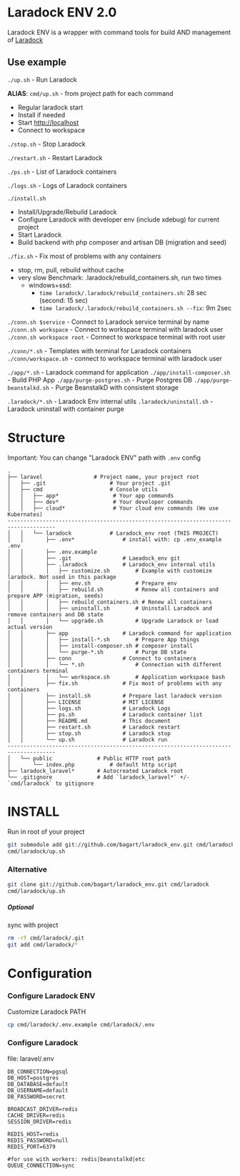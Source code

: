 # Laradock ENV 2.0
Laradock ENV is a wrapper with command tools for build AND management of [Laradock](https://github.com/laradock/laradock) 

## Use example

`./up.sh` - Run Laradock

**ALIAS**: `cmd/up.sh` - from project path for each command

- Regular laradock start
- Install if needed
- Start [http://localhost](http://localhost)
- Connect to workspace

`./stop.sh` - Stop Laradock

`./restart.sh` - Restart Laradock

`./ps.sh` - List of Laradock containers

`./logs.sh` - Logs of Laradock containers

`./install.sh`
- Install/Upgrade/Rebuild Laradock
- Configure Laradock with developer env (include xdebug) for current project
- Start Laradock
- Build backend with php composer and artisan DB (migration and seed)

`./fix.sh` - Fix most of problems with any containers
- stop, rm, pull, rebuild without cache 
- very slow
  Benchmark: .laradock/rebuild_containers.sh, run two times 
  * windows+ssd:
    - `time laradock/.laradock/rebuild_containers.sh`: 28 sec (second: 15 sec)
    - `time laradock/.laradock/rebuild_containers.sh --fix`: 9m 2sec

`./conn.sh $service` - Connect to Laradock service terminal by name
`./conn.sh workspace` - Connect to workspace terminal with laradock user
`./conn.sh workspace root` - Connect to workspace terminal with root user

`./conn/*.sh` - Templates with terminal for Laradock containers
`./conn/workspace.sh` - connect to workspace terminal with laradock user

`./app/*.sh` - Laradock command for application
`./app/install-composer.sh` - Build PHP App
`./app/purge-postgres.sh` - Purge Postgres DB
`./app/purge-beanstalkd.sh` - Purge BeanstalkD with consistent storage

`.laradock/*.sh` - Laradock Env internal utils
`.laradock/uninstall.sh` - Laradock uninstall with container purge

# Structure
Important: You can change "Laradock ENV" path with `.env` config

    .
    ├── laravel                # Project name, your project root
    │   ├── .git                    # Your project .git
    │   ├── cmd                     # Console utils
    │   │   ├── app*                 # Your app commands
    │   │   ├── dev*                 # Your developer commands
    │   │   ├── cloud*               # Your cloud env commands (We use Kubernates)
    -------------------------------------------------------------------------------------
    │   │   └── laradock            # Laradock_env root (THIS PROJECT)
    │   │       ├── .env*               # install with: cp .env_example .env
    │   │       ├── .env.example
    │   │       ├── .git                # Laeadock_env git  
    │   │       ├── .laradock           # Laradock_env internal utils
    │   │       │   ├── customize.sh        # Example with customize laradock. Not used in this package
    │   │       │   ├── env.sh              # Prepare env
    │   │       │   ├── rebuild.sh          # Renew all containers and prepare APP (migration, seeds)
    │   │       │   ├── rebuild_containers.sh # Renew all containers
    │   │       │   ├── uninstall.sh        # Uninstall Laradock and remove containers and DB state
    │   │       │   └── upgrade.sh          # Upgrade Laradock or load actual version 
    │   │       ├── app                 # Laradock command for application
    │   │       │   ├── install-*.sh        # Prepare App things
    │   │       │   ├── install-composer.sh # composer install
    │   │       │   └── purge-*.sh          # Purge DB state
    │   │       ├── conn                # Connect to containera
    │   │       │   └── *.sh                # Connection with different containers terminal
    │   │       │   └── workspace.sh        # Application workspace bash
    │   │       ├── fix.sh              # Fix most of problems with any containers
    │   │       ├── install.sh          # Prepare last laradock version
    │   │       ├── LICENSE             # MIT LICENSE
    │   │       ├── logs.sh             # Laradock Logs
    │   │       ├── ps.sh               # Laradock container list
    │   │       ├── README.md           # This document
    │   │       ├── restart.sh          # Laradock restart
    │   │       ├── stop.sh             # Laradock stop 
    │   │       └── up.sh               # Laradock run
    -------------------------------------------------------------------------------------
    │   └── public              # Public HTTP root path
    │       └── index.php           # default http script
    ├── laradock_laravel*       # Autocreated Laradock root
    └── .gitignore              # Add `laradock_laravel*` +/- `cmd/laradock` to gitignore

# INSTALL
Run in root of your project

```bash
git submodule add git://github.com/bagart/laradock_env.git cmd/laradock
cmd/laradock/up.sh
```

### Alternative
```bash
git clone git://github.com/bagart/laradock_env.git cmd/laradock
cmd/laradock/up.sh
```

##### Optional
sync with project
```bash
rm -rf cmd/laradock/.git
git add cmd/laradock/*
```

# Configuration

### Configure Laradock ENV
Customize Laradock PATH
```bash
cp cmd/laradock/.env.example cmd/laradock/.env
```
### Configure Laradock

file: laravel/.env
```env
DB_CONNECTION=pgsql
DB_HOST=postgres
DB_DATABASE=default
DB_USERNAME=default
DB_PASSWORD=secret

BROADCAST_DRIVER=redis
CACHE_DRIVER=redis
SESSION_DRIVER=redis

REDIS_HOST=redis
REDIS_PASSWORD=null
REDIS_PORT=6379 

#for use with workers: redis|beanstalkd|etc
QUEUE_CONNECTION=sync
```
